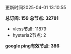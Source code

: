 更新时间2025-04-01 13:10:55

**总订阅: 159**
**总节点: 32781**
- vless节点: 11879
- hysteria2节点: 2

**google ping有效节点: 386**
